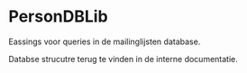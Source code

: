 # PersonDBLib

Eassings voor queries in de mailinglijsten database.

Databse strucutre terug te vinden in de interne documentatie.
